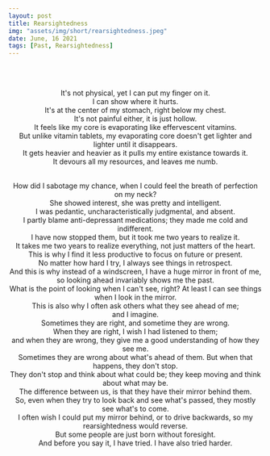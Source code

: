 ```yaml
---
layout: post
title: Rearsightedness
img: "assets/img/short/rearsightedness.jpeg"
date: June, 16 2021
tags: [Past, Rearsightedness]
---
```

  
<br><br>
<div align="center">

It's not physical, yet I can put my finger on it. <br>
I can show where it hurts. <br>
It's at the center of my stomach, right below my chest. <br>
It's not painful either, it is just hollow. <br>
It feels like my core is evaporating like effervescent vitamins. <br>
But unlike vitamin tablets, my evaporating core doesn't get lighter and lighter until it disappears. <br>
It gets heavier and heavier as it pulls my entire existance towards it. <br>
It devours all my resources, and leaves me numb. <br><br>
  
How did I sabotage my chance, when I could feel the breath of perfection on my neck? <br>
She showed interest, she was pretty and intelligent. <br>
I was pedantic, uncharacteristically judgmental, and absent. <br>
I partly blame anti-depressant medications; they made me cold and indifferent. <br>
I have now stopped them, but it took me two years to realize it.<br>
It takes me two years to realize everything, not just matters of the heart. <br>
This is why I find it less productive to focus on future or present. <br>
No matter how hard I try, I always see things in retrospect. <br>
And this is why instead of a windscreen, I have a huge mirror in front of me, so looking ahead invariably shows me the past. <br>
What is the point of looking when I can't see, right? At least I can see things when I look in the mirror. <br>
This is also why I often ask others what they see ahead of me; <br> and I imagine. <br>
Sometimes they are right, and sometime they are wrong. <br>
When they are right, I wish I had listened to them; <br>
and when they are wrong, they give me a good understanding of how they see me. <br>
Sometimes they are wrong about what's ahead of them. But when that happens, they don't stop. <br>
They don't stop and think about what could be; they keep moving and think about what may be. <br>
The difference between us, is that they have their mirror behind them. <br>
So, even when they try to look back and see what's passed, they mostly see what's to come. <br> 
I often wish I could put my mirror behind, or to drive backwards, so my rearsightedness would reverse. <br>
But some people are just born without foresight. <br>
And before you say it, I have tried. I have also tried harder. <br>
  

  

</div>
<br><br>
<br><br>
<br><br>
<br><br>
<br><br>
<br><br>
